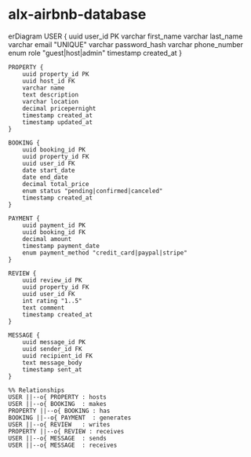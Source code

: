 # alx-airbnb-database
erDiagram
    USER {
        uuid user_id PK
        varchar first_name
        varchar last_name
        varchar email "UNIQUE"
        varchar password_hash
        varchar phone_number
        enum role "guest|host|admin"
        timestamp created_at
    }

    PROPERTY {
        uuid property_id PK
        uuid host_id FK
        varchar name
        text description
        varchar location
        decimal pricepernight
        timestamp created_at
        timestamp updated_at
    }

    BOOKING {
        uuid booking_id PK
        uuid property_id FK
        uuid user_id FK
        date start_date
        date end_date
        decimal total_price
        enum status "pending|confirmed|canceled"
        timestamp created_at
    }

    PAYMENT {
        uuid payment_id PK
        uuid booking_id FK
        decimal amount
        timestamp payment_date
        enum payment_method "credit_card|paypal|stripe"
    }

    REVIEW {
        uuid review_id PK
        uuid property_id FK
        uuid user_id FK
        int rating "1..5"
        text comment
        timestamp created_at
    }

    MESSAGE {
        uuid message_id PK
        uuid sender_id FK
        uuid recipient_id FK
        text message_body
        timestamp sent_at
    }

    %% Relationships
    USER ||--o{ PROPERTY : hosts
    USER ||--o{ BOOKING  : makes
    PROPERTY ||--o{ BOOKING : has
    BOOKING ||--o{ PAYMENT  : generates
    USER ||--o{ REVIEW   : writes
    PROPERTY ||--o{ REVIEW : receives
    USER ||--o{ MESSAGE  : sends
    USER ||--o{ MESSAGE  : receives
